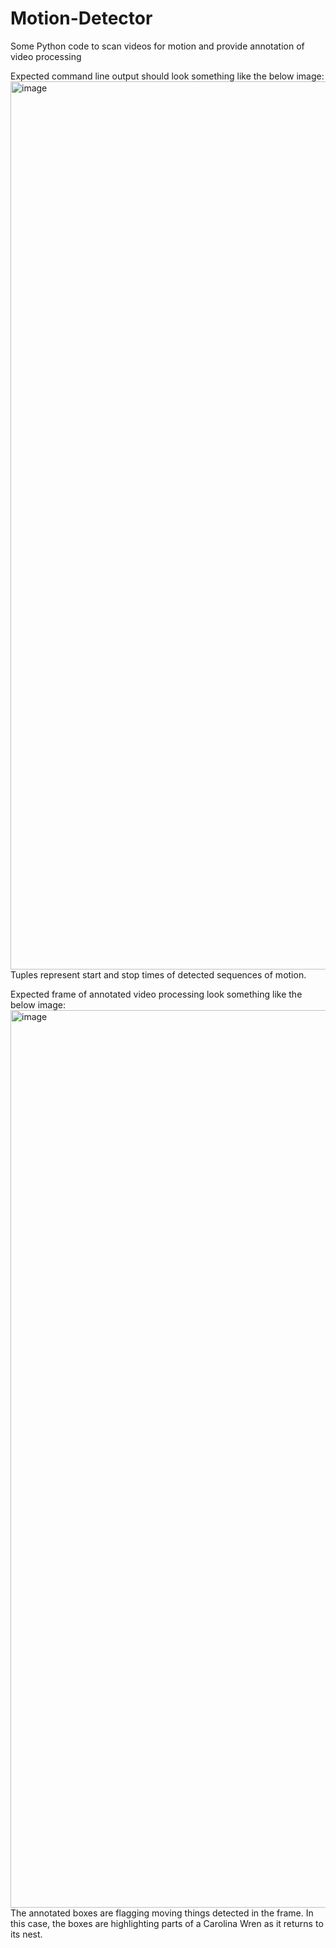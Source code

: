 # Motion-Detector
Some Python code to scan videos for motion and provide annotation of video processing

Expected command line output should look something like the below image: <br>
<img width="1421" alt="image" src="https://user-images.githubusercontent.com/55325528/213023467-19d92d52-af5c-41af-924c-728e82f89192.png">
<br>
Tuples represent start and stop times of detected sequences of motion.

Expected frame of annotated video processing look something like the below image: <br>
<img width="1436" alt="image" src="https://user-images.githubusercontent.com/55325528/213024330-11befeea-feb2-4add-851d-5ada8aba5fda.png">
<br>
The annotated boxes are flagging moving things detected in the frame. In this case, the boxes are highlighting parts of a Carolina Wren as it returns to its nest. 
